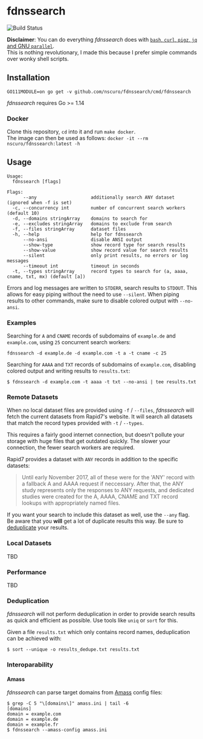 # fdnssearch

![Build Status](https://github.com/nscuro/fdnssearch/workflows/Continuous%20Integration/badge.svg?branch=master)

**Disclaimer**: You can do everything *fdnssearch* does with [`bash`, `curl`, `pigz`, `jq` and GNU `parallel`](https://github.com/rapid7/sonar/wiki/Forward-DNS).  
This is nothing revolutionary, I made this because I prefer simple commands over wonky shell scripts.

## Installation

`GO111MODULE=on go get -v github.com/nscuro/fdnssearch/cmd/fdnssearch`

*fdnssearch* requires Go >= 1.14

### Docker

Clone this repository, `cd` into it and run `make docker`.  
The image can then be used as follows: `docker -it --rm nscuro/fdnssearch:latest -h`

## Usage

```
Usage:
  fdnssearch [flags]

Flags:
      --any                    additionally search ANY dataset (ignored when -f is set)
  -c, --concurrency int        number of concurrent search workers (default 10)
  -d, --domains stringArray    domains to search for
  -e, --excludes stringArray   domains to exclude from search
  -f, --files stringArray      dataset files
  -h, --help                   help for fdnssearch
      --no-ansi                disable ANSI output
      --show-type              show record type for search results
      --show-value             show record value for search results
      --silent                 only print results, no errors or log messages
      --timeout int            timeout in seconds
  -t, --types stringArray      record types to search for (a, aaaa, cname, txt, mx) (default [a])
```

Errors and log messages are written to `STDERR`, search results to `STDOUT`. This allows for easy piping without the need to use `--silent`. When piping results to other commands, make sure to disable colored output with `--no-ansi`.

### Examples

Searching for `A` and `CNAME` records of subdomains of `example.de` and `example.com`, using `25` concurrent search workers:

```
fdnssearch -d example.de -d example.com -t a -t cname -c 25
```

Searching for `AAAA` and `TXT` records of subdomains of `example.com`, disabling colored output and writing results to `results.txt`:

```
$ fdnssearch -d example.com -t aaaa -t txt --no-ansi | tee results.txt
```

### Remote Datasets

When no local dataset files are provided using `-f` / `--files`, *fdnssearch* will fetch the current datasets from Rapid7's website. It will search all datasets that match the record types provided with `-t` / `--types`. 

This requires a fairly good internet connection, but doesn't pollute your storage with huge files that get outdated quickly. The slower your connection, the fewer search workers are required.

Rapid7 provides a dataset with `ANY` records in addition to the specific datasets:

> Until early November 2017, all of these were for the 'ANY' record with a fallback A and AAAA request if neccessary. After that, the ANY study represents only the responses to ANY requests, and dedicated studies were created for the A, AAAA, CNAME and TXT record lookups with appropriately named files.

If you want your search to include this dataset as well, use the `--any` flag. Be aware that you **will** get a lot of duplicate results this way. Be sure to [deduplicate](#deduplication) your results. 

### Local Datasets

TBD

### Performance

TBD

### Deduplication

*fdnssearch* will not perform deduplication in order to provide search results as quick and efficient as possible. Use tools like `uniq` or `sort` for this.

Given a file `results.txt` which only contains record names, deduplication can be achieved with:

```
$ sort --unique -o results_dedupe.txt results.txt
```

### Interoparability

#### Amass

*fdnssearch* can parse target domains from [Amass](https://github.com/OWASP/Amass) config files:

```
$ grep -C 5 "\[domains\]" amass.ini | tail -6
[domains]
domain = example.com
domain = example.de
domain = example.fr
$ fdnssearch --amass-config amass.ini
```
